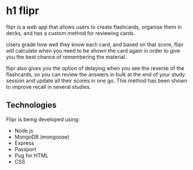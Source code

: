 # h1 flipr
flipr is a web app that allows users to create flashcards, organise them 
in decks, and has a custom method for reviewing cards. 

Users grade how well they know each card, and based on that score, flipr
will calculate when you need to be shown the card again in order 
to give you the best chance of remembering the material. 

flipr also gives you the option of delaying when you see the reverse of the flashcards, so you can review the answers in bulk at the end of your study session and update all their scores in one go. This method has been shown to improve recall in several studies. 

## Technologies 
Flipr is being developed using: 
* Node.js
* MongoDB (mongoose) 
* Express
* Passport 
* Pug for HTML 
* CSS 